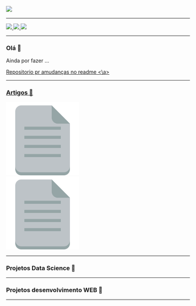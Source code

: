 <img src="https://github.com/VINIA6/VINIA6/blob/master/img1.svg">

---

<a href="mailto:viniciusdeassisazevedo@hotmail.com">
  <img src="https://img.shields.io/badge/Gmail-D14836?style=for-the-badge&logo=gmail&logoColor=white" height="20" />
</a>
 <a href="https://www.linkedin.com/in/vin%C3%ADcius-de-assis-53a1b6190">
  <img src="https://img.shields.io/badge/linkedin-%230077B5.svg?&style=for-the-badge&logo=linkedin&logoColor=white" height="20" />
</a>
<a href="https://www.instagram.com/viniciusdeassisazevedo/">
  <img src="https://img.shields.io/badge/instagram-%23E4405F.svg?&style=for-the-badge&logo=instagram&logoColor=white" height="20" />
</a>

---

### Olá 👋
Ainda por fazer ...

<a href="https://github.com/abhisheknaiidu/awesome-github-profile-readme"> 
  Repositorio pr amudanças no readme
<\a>

---
  
### Artigos 📃
<section>  
  <a href="https://www.linkedin.com/pulse/e-depois-do-modelo-vin%C3%ADcius-de-assis/">
    <img src="https://github.com/VINIA6/VINIA6/blob/master/arquivo.png" height="200" />
  </a>
</section>
<section>  
  <a href="https://www.linkedin.com/pulse/e-depois-do-modelo-vin%C3%ADcius-de-assis/">
    <img src="https://github.com/VINIA6/VINIA6/blob/master/arquivo.png" height="200" />
  </a>
</section>

  
--- 
 
 ### Projetos Data Science 📁
 
---
  
 ### Projetos desenvolvimento WEB 📁
  
 ---
